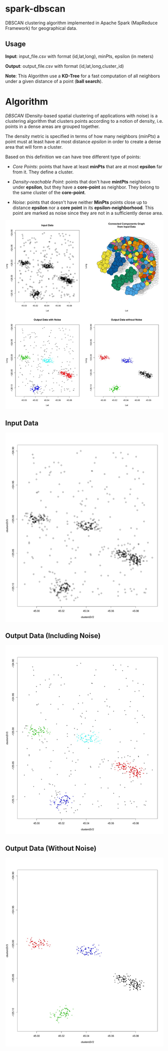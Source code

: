 # spark-dbscan

DBSCAN clustering algorithm implemented in Apache Spark (MapReduce Framework)
for geographical data.

## Usage

**Input**: input_file.csv  with format (id,lat,long), minPts, epsilon (in meters)

**Output**: output_file.csv with format (id,lat,long,cluster_id)

**Note**: This Algorithm use a **KD-Tree** for a fast computation of all neighbors
under a given distance of a point (**ball search**).

# Algorithm

*DBSCAN* (Density-based spatial clustering of applications with noise) is a
clustering algorithm that clusters points according to a notion of density, i.e.
points in a dense areas are grouped together.

The density metric is specified in terms of how many neighbors (*minPts*) a
point must at least have at most distance *epsilon* in order to create a dense
area that will form a cluster.

Based on this definition we can have tree different type of points:

- *Core Points*: points that have at least **minPts** that are at most **epsilon**
far from it. They define a cluster.

- *Density-reachable Point*: points that don't have **mintPts** neighbors under
**epsilon**, but they have a **core-point** as neighbor. They belong to the same
cluster of the **core-point**.

- *Noise*: points that doesn't have neither **MinPts** points close up to distance **epsilon** nor a **core point**
 in its **epsilon-neighborhood**. This point are marked as noise since they are not in a sufficiently dense area.


![Algorithm](results/dbscan_results.jpeg)

## Input Data

![Input Data](results/input_data.jpeg)

## Output Data (Including Noise)

![Output Data (Including Noise)](results/output_data_with_noise.jpeg)

## Output Data (Without Noise)

![Output Data (Without Noise)](results/output_data_cleaned.jpeg)
